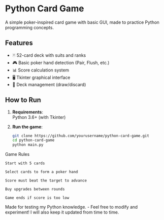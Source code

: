 # Python Card Game

A simple poker-inspired card game with basic GUI, made to practice Python programming concepts.

## Features

- 🃏 52-card deck with suits and ranks
- 🎮 Basic poker hand detection (Pair, Flush, etc.)
- 📊 Score calculation system
- 🖥️ Tkinter graphical interface
- 🔄 Deck management (draw/discard)

## How to Run

1. **Requirements**:  
   Python 3.6+ (with Tkinter)

2. **Run the game**:
   ```bash
   git clone https://github.com/yourusername/python-card-game.git
   cd python-card-game
   python main.py
   ```

Game Rules

    Start with 5 cards

    Select cards to form a poker hand

    Score must beat the target to advance

    Buy upgrades between rounds

    Game ends if score is too low

Made for testing my Python knowledge. - Feel free to modify and experiment!
I will also keep it updated from time to time.
